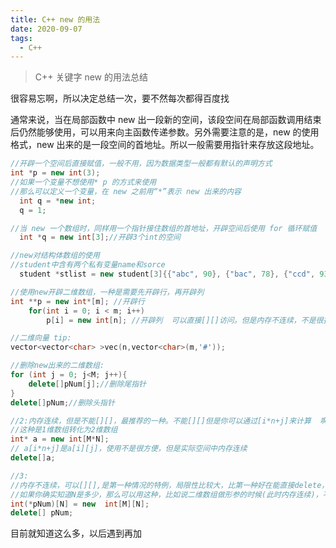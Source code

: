 ```yaml
---
title: C++ new 的用法
date: 2020-09-07
tags:
  - C++
---
```


> C++ 关键字 new 的用法总结

<!-- more -->

很容易忘啊，所以决定总结一次，要不然每次都得百度找

通常来说，当在局部函数中 new 出一段新的空间，该段空间在局部函数调用结束后仍然能够使用，可以用来向主函数传递参数。另外需要注意的是，new 的使用格式，new 出来的是一段空间的首地址。所以一般需要用指针来存放这段地址。

```cpp
//开辟一个空间后直接赋值，一般不用，因为数据类型一般都有默认的声明方式
int *p = new int(3);
//如果一个变量不想使用* p 的方式来使用
//那么可以定义一个变量，在 new 之前用“*”表示 new 出来的内容
  int q = *new int;
  q = 1;

//当 new 一个数组时，同样用一个指针接住数组的首地址，开辟空间后使用 for 循环赋值
  int *q = new int[3];//开辟3个int的空间

//new对结构体数组的使用
//student中含有两个私有变量name和sorce
  student *stlist = new student[3]{{"abc", 90}, {"bac", 78}, {"ccd", 93}};

//使用new开辟二维数组，一种是需要先开辟行，再开辟列
int **p = new int*[m]; //开辟行
	for(int i = 0; i < m; i++)
		p[i] = new int[n]; //开辟列  可以直接[][]访问。但是内存不连续，不是很推荐使用，除非M\N都不确定

//二维向量 tip:
vector<vector<char> >vec(n,vector<char>(m,'#'));

//删除new出来的二维数组:
for (int j = 0; j<M; j++){
    delete[]pNum[j];//删除尾指针
}
delete[]pNum;//删除头指针

//2:内存连续，但是不能[][]，最推荐的一种。不能[][]但是你可以通过[i*n+j]来计算  啊
//这种是1维数组转化为2维数组
int* a = new int[M*N];
// a[i*n+j]是a[i][j]，使用不是很方便，但是实际空间中内存连续
delete[]a;

//3:
//内存不连续，可以[][],是第一种情况的特例，局限性比较大，比第一种好在能直接delete，方便
//如果你确实知道N是多少，那么可以用这种，比如说二维数组做形参的时候(此时内存连续)，不是很推荐使用
int(*pNum)[N] = new  int[M][N];
delete[] pNum;
```
目前就知道这么多，以后遇到再加